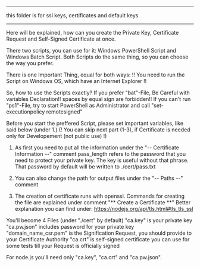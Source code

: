 -------------------------------------------------------------------------------
this folder is for ssl keys, certificates and default keys


---
Here will be explained, how can you create the Private Key,
Certificate Request and Self-Signed Certificate at once.

There two scripts, you can use for it: Windows PowerShell Script and Windows Batch Script.
Both Scripts do the same thing, so you can choose the way you prefer.

There is one Important Thing, equal for both ways:
!! You need to run the Script on Windows OS, which have an Internet Explorer !!

So, how to use the Scripts exactly?
If you prefer "bat"-File, Be Careful with variables Declaration!!
spaces by equal sign are forbidden!!
If you can't run "ps1"-File, try to start PowerShell as Administrator and call "set-executionpolicy remotesigned"

Before you start the preffered Script, please set important variables, like said below (under 1.)
(! You can skip next part (1-3), if Certificate is needed only for Developement (not public use) !)

  1. As first you need to put all the information under the "-- Certificate Information --" comment
     pass_length refers to the password that you need to protect your private key.
     The key is useful without that phrase. That password by default will be written to ./cert/pass.txt

  2. You can also change the path for output files under the "-- Paths --" comment

  3. The creation of certificate runs with openssl.
     Commands for creating the file are explained under comment "** Create a Certificate **"
     Better explanation you can find under: https://nodejs.org/api/tls.html#tls_tls_ssl

You'll become 4 Files (under "./cert" by default)
"ca.key" is your private key
"ca.pw.json" includes password for your private key
"domain_name_csr.pem" is the Signification Request, you should provide to your Certificate Authority
"ca.crt" is self-signed certificate you can use for some tests till your Request is officially signed

For node.js you'll need only "ca.key", "ca.crt" and "ca.pw.json".
